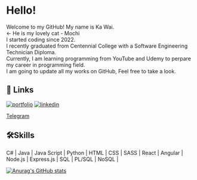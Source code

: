 # Hello!

Welcome to my GitHub! My name is Ka Wai.  
<- He is my lovely cat - Mochi  
I started coding since 2022.   
I recently graduated from Centennial College with a Software Engineering Technician Diploma.  
Currently, I am learning programming from YouTube and Udemy to perpare my career in programming field.  
I am going to update all my works on GitHub, Feel free to take a look.  

## 🔗 Links
[![portfolio](https://img.shields.io/badge/my_portfolio-000?style=for-the-badge&logo=ko-fi&logoColor=white)](https://kawai-wong.herokuapp.com/)
[![linkedin](https://img.shields.io/badge/linkedin-0A66C2?style=for-the-badge&logo=linkedin&logoColor=white)](https://www.linkedin.com/in/hkkawaiwong/)

[Telegram](https://t.me/kwwonggggg)

## 🛠Skills
C# | Java | Java Script | Python | HTML | CSS | SASS | React | Angular | Node.js | Express.js | SQL | PL/SQL | NoSQL |

[![Anurag's GitHub stats](https://github-readme-stats.vercel.app/api?username=kwwong0923)](https://github.com/anuraghazra/github-readme-stats)

<!--
**kwwong0923/kwwong0923** is a ✨ _special_ ✨ repository because its `README.md` (this file) appears on your GitHub profile.

Here are some ideas to get you started:

- 🔭 I’m currently working on ...
- 🌱 I’m currently learning ...
- 👯 I’m looking to collaborate on ...
- 🤔 I’m looking for help with ...
- 💬 Ask me about ...
- 📫 How to reach me: ...
- 😄 Pronouns: ...
- ⚡ Fun fact: ...
-->
